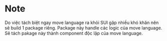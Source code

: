 # Note
Do việc tách biệt ngay move language ra khỏi SUI gặp nhiều khó khăn nên sẽ build 1 package riêng.
Package này handle các logic của move language. Sẽ tách pakage này thành component độc lập của move language.